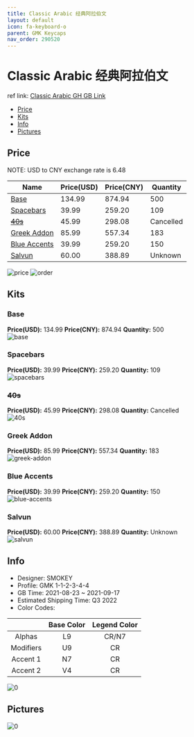 ```yaml
---
title: Classic Arabic 经典阿拉伯文
layout: default
icon: fa-keyboard-o
parent: GMK Keycaps
nav_order: 290520
---
```


# Classic Arabic 经典阿拉伯文

ref link: [Classic Arabic GH GB Link](https://geekhack.org/index.php?topic=114308.0)

* [Price](#price)
* [Kits](#kits)
* [Info](#info)
* [Pictures](#pictures)

## Price

NOTE: USD to CNY exchange rate is 6.48

| Name          | Price(USD)   |  Price(CNY) | Quantity |
| ------------- | ------------ |  ---------- | -------- |
|[Base](#base)|134.99|874.94|500|
|[Spacebars](#spacebars)|39.99|259.20|109|
|[~~40s~~](#40s)|45.99|298.08|Cancelled|
|[Greek Addon](#greek-addon)|85.99|557.34|183|
|[Blue Accents](#blue-accents)|39.99|259.20|150|
|[Salvun](#salvun)|60.00|388.89|Unknown|

<img src="{{ 'assets/images/gmk-keycaps/Classic-Arabic/price.png' | relative_url }}" alt="price" class="image featured">
<img src="{{ 'assets/images/gmk-keycaps/Classic-Arabic/order.png' | relative_url }}" alt="order" class="image featured">

## Kits
### Base  
**Price(USD):** 134.99	**Price(CNY):** 874.94	**Quantity:** 500  
<img src="{{ 'assets/images/gmk-keycaps/Classic-Arabic/kits_pics/base.jpg' | relative_url }}" alt="base" class="image featured">

### Spacebars  
**Price(USD):** 39.99	**Price(CNY):** 259.20	**Quantity:** 109  
<img src="{{ 'assets/images/gmk-keycaps/Classic-Arabic/kits_pics/spacebars.png' | relative_url }}" alt="spacebars" class="image featured">

### ~~40s~~ 
**Price(USD):** 45.99	**Price(CNY):** 298.08	**Quantity:** Cancelled  
<img src="{{ 'assets/images/gmk-keycaps/Classic-Arabic/kits_pics/40s.png' | relative_url }}" alt="40s" class="image featured">

### Greek Addon  
**Price(USD):** 85.99	**Price(CNY):** 557.34	**Quantity:** 183  
<img src="{{ 'assets/images/gmk-keycaps/Classic-Arabic/kits_pics/greek-addon.png' | relative_url }}" alt="greek-addon" class="image featured">

### Blue Accents  
**Price(USD):** 39.99	**Price(CNY):** 259.20	**Quantity:** 150  
<img src="{{ 'assets/images/gmk-keycaps/Classic-Arabic/kits_pics/blue-accents.png' | relative_url }}" alt="blue-accents" class="image featured">

### Salvun  
**Price(USD):** 60.00	**Price(CNY):** 388.89	**Quantity:** Unknown  
<img src="{{ 'assets/images/gmk-keycaps/Classic-Arabic/kits_pics/salvun.jpg' | relative_url }}" alt="salvun" class="image featured">

## Info
* Designer: SMOKEY  
* Profile: GMK 1-1-2-3-4-4  
* GB Time: 2021-08-23 ~ 2021-09-17  
* Estimated Shipping Time: Q3 2022  
* Color Codes:  

| |Base Color     | Legend Color
| :-------------: | :-------------: | :------------:
|Alphas|L9|CR/N7
|Modifiers|U9|CR
|Accent 1|N7|CR
|Accent 2|V4|CR

<img src="{{ 'assets/images/gmk-keycaps/Classic-Arabic/0.png' | relative_url }}" alt="0" class="image featured">

## Pictures  
<img src="{{ 'assets/images/gmk-keycaps/Classic-Arabic/rendering_pics/0.jpg' | relative_url }}" alt="0" class="image featured">
